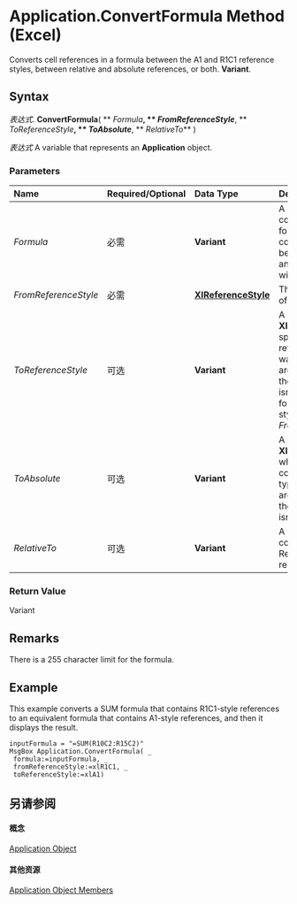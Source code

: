 
# Application.ConvertFormula Method (Excel)

Converts cell references in a formula between the A1 and R1C1 reference styles, between relative and absolute references, or both.  **Variant**.


## Syntax

 _表达式_. **ConvertFormula**( ** _Formula_**, ** _FromReferenceStyle_**, ** _ToReferenceStyle_**, ** _ToAbsolute_**, ** _RelativeTo_** )

 _表达式_ A variable that represents an **Application** object.


### Parameters



|**Name**|**Required/Optional**|**Data Type**|**Description**|
|:-----|:-----|:-----|:-----|
| _Formula_|必需|**Variant**|A string that containis the formula you want to convert. This must be a valid formula, and it must begin with an equal sign.|
| _FromReferenceStyle_|必需|**[XlReferenceStyle](59a2de05-fe41-3f05-52c4-1ae9235fb878.md)**|The reference style of the formula.|
| _ToReferenceStyle_|可选|**Variant**|A constant of  **XlReferenceStyle** specifying the reference style you want returned. If this argument is omitted, the reference style isn't changed; the formula stays in the style specified by _FromReferenceStyle_.|
| _ToAbsolute_|可选|**Variant**|A constant of  **XlReferenceStyle** which specifies the converted reference type. If this argument is omitted, the reference type isn't changed.|
| _RelativeTo_|可选|**Variant**|A  **Range** object that contains one cell. Relative references relate to this cell.|

### Return Value

Variant


## Remarks

There is a 255 character limit for the formula.


## Example

This example converts a SUM formula that contains R1C1-style references to an equivalent formula that contains A1-style references, and then it displays the result.


```
inputFormula = "=SUM(R10C2:R15C2)" 
MsgBox Application.ConvertFormula( _ 
 formula:=inputFormula, _ 
 fromReferenceStyle:=xlR1C1, _ 
 toReferenceStyle:=xlA1)
```


## 另请参阅


#### 概念


[Application Object](19b73597-5cf9-4f56-8227-b5211f657f6f.md)
#### 其他资源


[Application Object Members](http://msdn.microsoft.com/library/4cb9ca42-8d07-cc9c-2d80-4eb9a5921e1e%28Office.15%29.aspx)